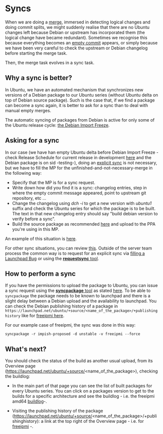 Syncs
=====

When we are doing a [merge](https://github.com/canonical/ubuntu-maintainers-handbook/blob/master/PackageMerging.md#merging),
immersed in detecting logical changes and doing commit splits,
we might suddenly realise that there are no Ubuntu changes left because Debian or upstream has incorporated
them (the logical change have became redundant). Sometimes we recognise this because everything becomes an
[empty commit](https://github.com/canonical/ubuntu-maintainers-handbook/blob/c338c20208865a3cc42d0d464783df4f21b2e10b/PackageMerging.md#empty-commits) appears,
or simply because we have been very careful to check the upstream or Debian changelog before starting the merge task.

Then, the merge task evolves in a sync task.


Why a sync is better?
---------------------

In Ubuntu, we have an automated mechanism that synchronizes new versions of a Debian package to
our Ubuntu series (without Ubuntu delta on top of Debian source package). Such is the case that, if we find a package can become a sync again, it is better to ask for a sync than to deal with manual empty merges.

The automatic syncing of packages from Debian is active for only some of the Ubuntu release cycle: [the Debian Import Freeze](https://wiki.ubuntu.com/DebianImportFreeze).


Asking for a sync
-----------------

In our case (we have han empty Ubuntu delta before Debian Import Freeze - check Release Schedule for current release in development [here](https://wiki.ubuntu.com/ReleaseSchedule) and the Debian package is on sid -testing-), doing an [explicit sync](https://wiki.ubuntu.com/SyncRequestProcess#Content_of_a_sync_request) is not necessary, but we have to fill the MP for the unfinished-and-not-necessary-merge in the following way:

- Specify that the MP is for a sync request.
- Write down how did you find it is a sync: changelog entries, step in where the empty commit message appeared, point to upstream git repository, etc ...
- Change the changelog using *dch -i* to get a new version with *ubuntu1* suffix and check the Ubuntu series for which the package is to be built. The text in that new changelog entry should say "build debian version to verify before a sync".
- Build the source package as recommended [here](https://github.com/canonical/ubuntu-maintainers-handbook/blob/master/PackageBuilding.md#using-dpkg-buildpackage) and upload to the PPA you're using in this MP.

An example of this situation is [here](https://code.launchpad.net/~mirespace/ubuntu/+source/freeipmi/+git/freeipmi/+merge/407014).

For other sync situations, you can review [this](https://wiki.ubuntu.com/SyncRequestProcess). Outside of the server team process the common way is to request for an explicit sync via [filling a Launchpad Bug](https://wiki.ubuntu.com/SyncRequestProcess#For_people_requiring_sponsorship) or using the [**requestsync** tool](https://manpages.ubuntu.com/manpages/impish/man1/requestsync.1.html).


How to perform a sync
---------------------

If you have the permissions to upload the package to Ubuntu, you can issue a sync request using the [**syncpackage** tool](http://manpages.ubuntu.com/manpages/impish/man1/syncpackage.1.html) as stated [here](https://wiki.ubuntu.com/SyncRequestProcess#For_people_with_permission_to_upload_the_package_to_Ubuntu).
To be able to `syncpackage` the package needs to be known to launchpad and there is a slight delay between a Debian upload and the availability to launchpad. You can check the Debian publishing history of a package in `https://launchpad.net/ubuntu/+source/<name_of_the_package>/+publishinghistory` like for [freeipmi here](https://launchpad.net/ubuntu/+source/freeipmi/+publishinghistory).

For our example case of freeipmi, the sync was done in this way:

```shell
syncpackage -r impish-proposed -d unstable -v freeipmi --force
```


What's next?
------------

You should check the status of the build as another usual upload, from its Overview page (https://launchpad.net/ubuntu/+source/<name_of_the_package>), checking the buildlog:

- In the main part of that page you can see the list of built packages for every Ubuntu series. You can click on a packages version to get to the builds for a specific architecture and see the buildlog - i.e. the freeipmi amd64 [buildlog](https://launchpad.net/ubuntu/+source/freeipmi/1.6.6-4/+build/21971101/+files/buildlog_ubuntu-impish-amd64.freeipmi_1.6.6-4_BUILDING.txt.gz)-.

- Visiting the publishing history of the package (https://launchpad.net/ubuntu/+source/<name_of_the_package>/+publishinghistory): a link at the top right of the Overview page - i.e. for [freeipmi](https://launchpad.net/ubuntu/+source/freeipmi/+publishinghistory) -.

